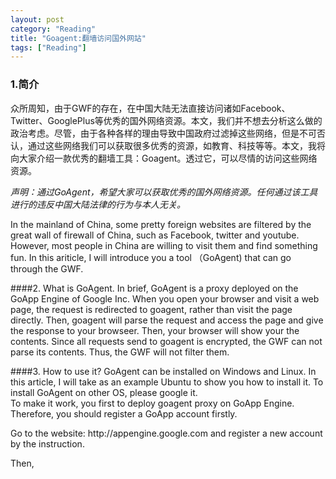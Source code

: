 ```yaml
---
layout: post
category: "Reading"
title: "Goagent:翻墙访问国外网站"
tags: ["Reading"]
---
```

<h3>1.简介</h3>
<p>
众所周知，由于GWF的存在，在中国大陆无法直接访问诸如Facebook、Twitter、GooglePlus等优秀的国外网络资源。本文，我们并不想去分析这么做的政治考虑。尽管，由于各种各样的理由导致中国政府过滤掉这些网络，但是不可否认，通过这些网络我们可以获取很多优秀的资源，如教育、科技等等。本文，我将向大家介绍一款优秀的翻墙工具：Goagent。透过它，可以尽情的访问这些网络资源。
</p>
<p>
<em>
声明：通过GoAgent，希望大家可以获取优秀的国外网络资源。任何通过该工具进行的违反中国大陆法律的行为与本人无关。
</em>
</p>
In the mainland of China, some pretty foreign websites are filtered by the great wall of firewall of China, such as Facebook, twitter and youtube. However, most people in China are willing to visit them and find something fun. In this ariticle, I will introduce you a tool （GoAgent) that can go through the GWF.

####2. What is GoAgent.
In brief, GoAgent is a proxy deployed on the GoApp Engine of Google Inc. When you open your browser and visit a web page, the request is redirected to goagent, rather than visit the page directly. Then, goagent will parse the request and access the page and give the response to your browseer. Then, your browser will show your the contents. Since all requests send to goagent is encrypted, the GWF can not parse its contents. Thus, the GWF will not filter them.

####3. How to use it?
GoAgent can be installed on Windows and Linux. In this article, I will take as an example Ubuntu to show you how to install it. To install GoAgent on other OS, please google it. <br>
To make it work, you first to deploy goagent proxy on GoApp Engine. Therefore, you should register a GoApp account firstly.
<p>
Go to the website: http://appengine.google.com and register a new account by the instruction.
</p>
Then, 
